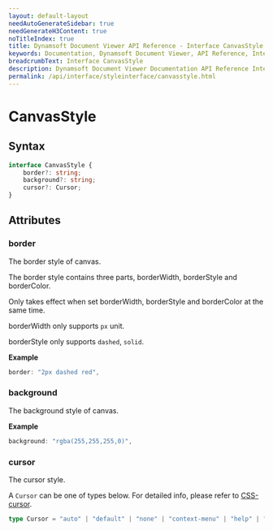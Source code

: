 ```yaml
---
layout: default-layout
needAutoGenerateSidebar: true
needGenerateH3Content: true
noTitleIndex: true
title: Dynamsoft Document Viewer API Reference - Interface CanvasStyle
keywords: Documentation, Dynamsoft Document Viewer, API Reference, Interface CanvasStyle
breadcrumbText: Interface CanvasStyle
description: Dynamsoft Document Viewer Documentation API Reference Interface CanvasStyle Page
permalink: /api/interface/styleinterface/canvasstyle.html
---
```


# CanvasStyle

## Syntax

```typescript
interface CanvasStyle {
	border?: string;
	background?: string;
	cursor?: Cursor;
}
```

## Attributes

### border

The border style of canvas.

The border style contains three parts, borderWidth, borderStyle and borderColor.

Only takes effect when set borderWidth, borderStyle and borderColor at the same time.

borderWidth only supports `px` unit.

borderStyle only supports `dashed`, `solid`.

**Example**

```typescript
border: "2px dashed red", 
```

### background

The background style of canvas.

**Example**

```typescript
background: "rgba(255,255,255,0)", 
```

### cursor

The cursor style.

A `Cursor` can be one of types below. For detailed info, please refer to [CSS-cursor](https://developer.mozilla.org/en-US/docs/Web/CSS/cursor).

```typescript
type Cursor = "auto" | "default" | "none" | "context-menu" | "help" | "pointer" | "progress" | "wait" | "cell" | "crosshair" | "text" | "vertical-text" | "alias" | "copy" | "move" | "no-drop" | "not-allowed" | "e-resize" | "n-resize" | "ne-resize" | "nw-resize" | "s-resize" | "se-resize" | "sw-resize" | "w-resize" | "ns-resize" | "ew-resize" | "nesw-resize" | "col-resize" | "nwse-resize" | "row-resize" | "all-scroll" | "zoom-in" | "zoom-out" | "grab" | "grabbing";
```